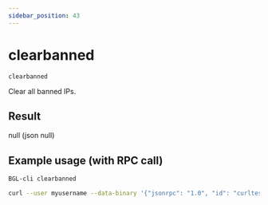 ```yaml
---
sidebar_position: 43
---
```


# clearbanned

`clearbanned`

Clear all banned IPs.

## Result

null (json null)

## Example usage (with RPC call)

```sh
BGL-cli clearbanned
```

```sh
curl --user myusername --data-binary '{"jsonrpc": "1.0", "id": "curltest", "method": "clearbanned", "params": []}' -H 'content-type: text/plain;' http://127.0.0.1:8334/
```
